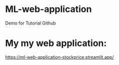 # ML-web-application
Demo for Tutorial Github 

# My my web application:
https://ml-web-application-stockprice.streamlit.app/

